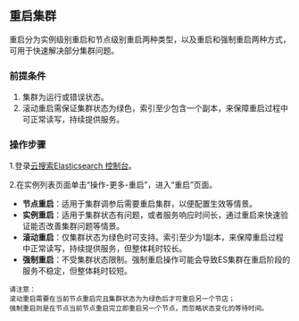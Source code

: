## 重启集群
重启分为实例级别重启和节点级别重启两种类型，以及重启和强制重启两种方式，可用于快速解决部分集群问题。

### 前提条件
1. 集群为运行或错误状态。</br>
2. 滚动重启需保证集群状态为绿色，索引至少包含一个副本，来保障重启过程中可正常读写，持续提供服务。</br>

### 操作步骤

1.登录[云搜索Elasticsearch 控制台](https://es-console.jdcloud.com/clusters)。</br>

2.在实例列表页面单击“操作-更多-重启”，进入“重启”页面。</br>
- **节点重启**：适用于集群调参后需要重启集群，以便配置生效等情景。</br>
- **实例重启**：适用于集群状态有问题，或者服务响应时间长，通过重启来快速验证能否改善集群问题等情景。</br>
- **滚动重启**：仅集群状态为绿色时可支持。索引至少为1副本，来保障重启过程中正常读写，持续提供服务，但整体耗时较长。</br>
- **强制重启**：不受集群状态限制。强制重启操作可能会导致ES集群在重启阶段的服务不稳定，但整体耗时较短。</br>

```
请注意：
滚动重启需要在当前节点重启完且集群状态为为绿色后才可重启另一个节店；
强制重启则是在节点当前节点重启完立即重启另一个节点，而忽略状态变化的等待时间。
```
